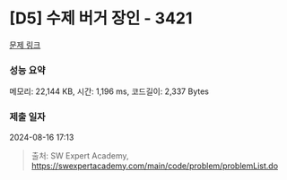 # [D5] 수제 버거 장인 - 3421 

[문제 링크](https://swexpertacademy.com/main/code/problem/problemDetail.do?contestProbId=AWErcQmKy6kDFAXi) 

### 성능 요약

메모리: 22,144 KB, 시간: 1,196 ms, 코드길이: 2,337 Bytes

### 제출 일자

2024-08-16 17:13



> 출처: SW Expert Academy, https://swexpertacademy.com/main/code/problem/problemList.do